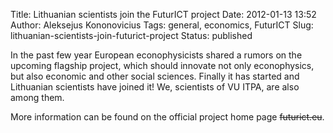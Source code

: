 Title: Lithuanian scientists join the FuturICT project
Date: 2012-01-13 13:52
Author: Aleksejus Kononovicius
Tags: general, economics, FuturICT
Slug: lithuanian-scientists-join-futurict-project
Status: published

In
the past few year European econophysicists shared a rumors on the
upcoming flagship project, which should innovate not only econophysics,
but also economic and other social sciences. Finally it has started and
Lithuanian scientists have joined it! We, scientists of VU ITPA, are
also among them.

More information can be found on the official project home page
<del>futurict.eu</del>.

